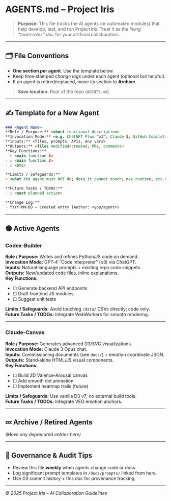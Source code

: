 # AGENTS.md – Project Iris

> **Purpose:** This file tracks the AI agents (or automated modules) that help develop, test, and run Project Iris. Treat it as the *living “team‑roles” doc* for your artificial collaborators.

---

## 🗂️ File Conventions

- **One section per agent**. Use the template below.
- Keep time‑stamped *change logs* under each agent (optional but helpful).
- If an agent is retired/replaced, move its section to **Archive**.

> **Save location:** Root of the repo (`AGENTS.md`).

---

## ✍️ Template for a New Agent

```md
### <Agent Name>  
**Role / Purpose:** <short functional description>  
**Invocation Mode:** <e.g. ChatGPT Plus “o3”, Claude 3, GitHub Copilot>  
**Inputs:** <files, prompts, APIs, env vars>  
**Outputs:** <files modified/created, PRs, comments>  
**Key Functions:**
- ☐ <main function 1>
- ☐ <main function 2>
- ☐ <etc>

**Limits / Safeguards:**  
> <what the agent must NOT do; data it cannot touch; max runtime, etc.>

**Future Tasks / TODOs:**  
- ☐ <next planned action>

**Change Log:**  
- YYYY‑MM‑DD — Created entry (Author: <you/agent>)
```

---

## 🟢 Active Agents

### Codex‑Builder

**Role / Purpose:** Writes and refines Python/JS code on demand.\
**Invocation Mode:** GPT‑4 “Code Interpreter” (o3) via ChatGPT.\
**Inputs:** Natural‑language prompts + existing repo code snippets.\
**Outputs:** New/updated code files, inline explanations.\
**Key Functions:**

- ☐ Generate backend API endpoints
- ☐ Draft frontend JS modules
- ☐ Suggest unit tests

**Limits / Safeguards:** Avoid touching `/data/` CSVs directly; code only.\
**Future Tasks / TODOs:** Integrate WebWorkers for smooth rendering.

---

### Claude‑Canvas

**Role / Purpose:** Generates advanced D3/SVG visualizations.\
**Invocation Mode:** Claude 3 Opus chat.\
**Inputs:** Commissioning documents (see `docs/`) + emotion coordinate JSON.\
**Outputs:** Stand‑alone HTML/JS visual components.\
**Key Functions:**

- ☐ Build 2D Valence‑Arousal canvas
- ☐ Add smooth dot animation
- ☐ Implement heatmap trails (future)

**Limits / Safeguards:** Use vanilla D3 v7; no external build tools.\
**Future Tasks / TODOs:** Integrate VEO emotion anchors.

---

## 💤 Archive / Retired Agents

*(Move any deprecated entries here)*

---

## 🛂 Governance & Audit Tips

- Review this file **weekly** when agents change code or docs.
- Log significant prompt templates in `/docs/prompts/` linked from here.
- Use Git commit history + this doc for provenance tracking.

---

*© 2025 Project Iris – AI Collaboration Guidelines*

